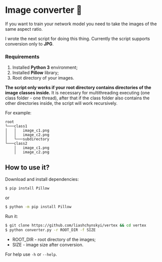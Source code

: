 
# Image converter :wave:

If you want to train your network model you need to take the images of the same aspect ratio.

I wrote the next script for doing this thing. Currently the script supports conversion only to **JPG**.

### Requirements
1. Installed **Python 3** environment;
2. Installed **Pillow** library;
3. Root directory of your images. 

**The script only works if your root directory contains directories of the image classes inside.** It is necessary for multithreading executing (one class folder - one thread), after that if the class folder also contains the other directories inside, the script will work recursively. 

For example:
```
root    
└───class1
│   │   image_c1.png
│   │   image_c2.png
│   └───subdirectory    
└───class2
    │   image_c1.png
    │   image_c2.png
```

## How to use it?

Download and install dependencies:
```sh
$ pip install Pillow
```
or
```sh
$ python -m pip install Pillow
```
Run it:
```sh
$ git clone https://github.com/liashchynskyi/vertex && cd vertex
$ python converter.py -r ROOT_DIR -f SIZE
```
* ROOT_DIR - root directory of the images;
* SIZE - image size after conversion.

For help use `-h` or `--help`.
